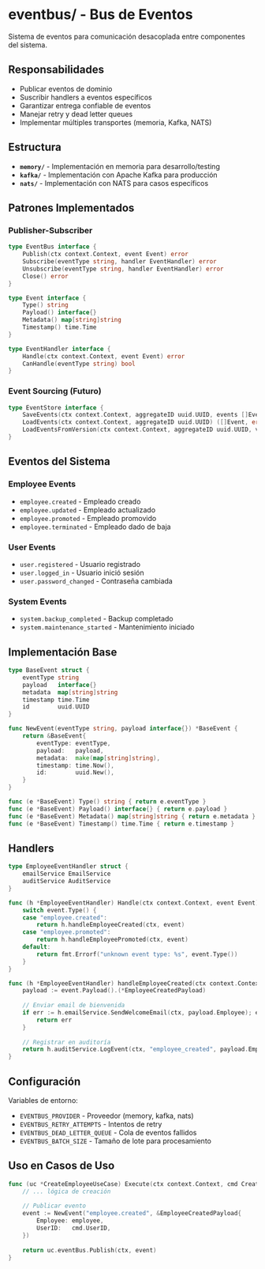 # eventbus/ - Bus de Eventos

Sistema de eventos para comunicación desacoplada entre componentes del sistema.

## Responsabilidades

- Publicar eventos de dominio
- Suscribir handlers a eventos específicos
- Garantizar entrega confiable de eventos
- Manejar retry y dead letter queues
- Implementar múltiples transportes (memoria, Kafka, NATS)

## Estructura

- **`memory/`** - Implementación en memoria para desarrollo/testing
- **`kafka/`** - Implementación con Apache Kafka para producción
- **`nats/`** - Implementación con NATS para casos específicos

## Patrones Implementados

### Publisher-Subscriber
```go
type EventBus interface {
    Publish(ctx context.Context, event Event) error
    Subscribe(eventType string, handler EventHandler) error
    Unsubscribe(eventType string, handler EventHandler) error
    Close() error
}

type Event interface {
    Type() string
    Payload() interface{}
    Metadata() map[string]string
    Timestamp() time.Time
}

type EventHandler interface {
    Handle(ctx context.Context, event Event) error
    CanHandle(eventType string) bool
}
```

### Event Sourcing (Futuro)
```go
type EventStore interface {
    SaveEvents(ctx context.Context, aggregateID uuid.UUID, events []Event) error
    LoadEvents(ctx context.Context, aggregateID uuid.UUID) ([]Event, error)
    LoadEventsFromVersion(ctx context.Context, aggregateID uuid.UUID, version int) ([]Event, error)
}
```

## Eventos del Sistema

### Employee Events
- `employee.created` - Empleado creado
- `employee.updated` - Empleado actualizado
- `employee.promoted` - Empleado promovido
- `employee.terminated` - Empleado dado de baja

### User Events
- `user.registered` - Usuario registrado
- `user.logged_in` - Usuario inició sesión
- `user.password_changed` - Contraseña cambiada

### System Events
- `system.backup_completed` - Backup completado
- `system.maintenance_started` - Mantenimiento iniciado

## Implementación Base

```go
type BaseEvent struct {
    eventType string
    payload   interface{}
    metadata  map[string]string
    timestamp time.Time
    id        uuid.UUID
}

func NewEvent(eventType string, payload interface{}) *BaseEvent {
    return &BaseEvent{
        eventType: eventType,
        payload:   payload,
        metadata:  make(map[string]string),
        timestamp: time.Now(),
        id:        uuid.New(),
    }
}

func (e *BaseEvent) Type() string { return e.eventType }
func (e *BaseEvent) Payload() interface{} { return e.payload }
func (e *BaseEvent) Metadata() map[string]string { return e.metadata }
func (e *BaseEvent) Timestamp() time.Time { return e.timestamp }
```

## Handlers

```go
type EmployeeEventHandler struct {
    emailService EmailService
    auditService AuditService
}

func (h *EmployeeEventHandler) Handle(ctx context.Context, event Event) error {
    switch event.Type() {
    case "employee.created":
        return h.handleEmployeeCreated(ctx, event)
    case "employee.promoted":
        return h.handleEmployeePromoted(ctx, event)
    default:
        return fmt.Errorf("unknown event type: %s", event.Type())
    }
}

func (h *EmployeeEventHandler) handleEmployeeCreated(ctx context.Context, event Event) error {
    payload := event.Payload().(*EmployeeCreatedPayload)
    
    // Enviar email de bienvenida
    if err := h.emailService.SendWelcomeEmail(ctx, payload.Employee); err != nil {
        return err
    }
    
    // Registrar en auditoría
    return h.auditService.LogEvent(ctx, "employee_created", payload.Employee.ID)
}
```

## Configuración

Variables de entorno:
- `EVENTBUS_PROVIDER` - Proveedor (memory, kafka, nats)
- `EVENTBUS_RETRY_ATTEMPTS` - Intentos de retry
- `EVENTBUS_DEAD_LETTER_QUEUE` - Cola de eventos fallidos
- `EVENTBUS_BATCH_SIZE` - Tamaño de lote para procesamiento

## Uso en Casos de Uso

```go
func (uc *CreateEmployeeUseCase) Execute(ctx context.Context, cmd CreateEmployeeCommand) error {
    // ... lógica de creación
    
    // Publicar evento
    event := NewEvent("employee.created", &EmployeeCreatedPayload{
        Employee: employee,
        UserID:   cmd.UserID,
    })
    
    return uc.eventBus.Publish(ctx, event)
}
```
